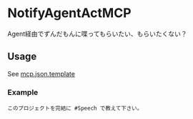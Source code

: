 # NotifyAgentActMCP

Agent経由でずんだもんに喋ってもらいたい、もらいたくない？

## Usage

See [mcp.json.template](./.vscode/mcp.json.template)

### Example

```
このプロジェクトを完結に #Speech で教えて下さい。
```
